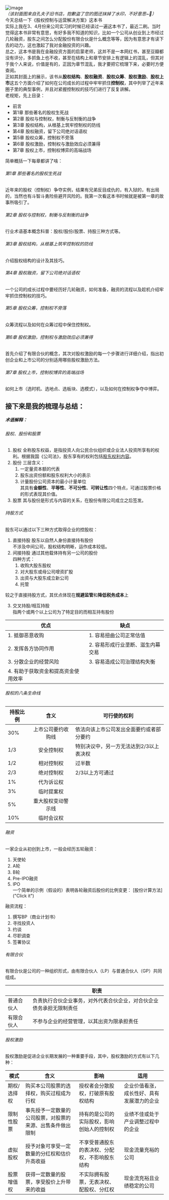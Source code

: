 ![image](./imag/stockOwnership.png "The cover of the book")    
*（该封面图来自孔夫子旧书店，抱歉盗了您的图还抹掉了水印，不好意思~:grimacing:）*    
今天总结一下《股权控制与运营解决方案》这本书    
实际上我在3、4月份来公司实习的时候已经读过一遍这本书了，最近二刷。当时觉得这本书非常有意思，有好多我不知道的知识，比如一个公司从创业到上市经过几轮融资，股东之间怎么分配股份有限合伙是什么概念等等，因为有意思才有读下去的动力，这也激起了我对金融投资的兴趣。    
总之，这本书是我在金融投资方面的启蒙老师，这并不是一本网红书，甚至豆瓣都没有评分，多抓鱼上也不收，甚至在结构上和章节安排上有逻辑上的混乱，但其对于我个人来说，价值是有的，正因为章节混乱，我才要把它梳理下来，必要时方便查阅。    
正如其封面上的展示，该书从**股权结构**、**股权融资**、**股权众筹**、**股权激励**、**股权上市**这五个方面介绍了如何在公司成长的过程中牢牢抓住**控制权**，其中列举了近年来圈子里的典型事例，并且对紧握控制权的技巧们进行了反复讲解。    
老规矩，先上目录：    
* 前言
* 第1章 那些著名的股权生死战
* 第2章 股权与控制权，制衡与反制衡的战争
* 第3章 股权结构，从根基上筑牢控制权的防线
* 第4章 股权融资，留下公司绝对话语权
* 第5章 股权众筹，控制权不旁落
* 第6章 股权激励，控制权与激励效应必须兼得
* 第7章 股权上市，控制权博弈的高端战场

简单概括一下每章都讲了啥：   
###### 第1章 那些著名的股权生死战    
近年来的股权（控制权）争夺实例，结果有兄弟反目成仇的，有入狱的，有出局的，当然也有斗智斗勇险些避开风险的。我第一次看这本书时候就是被第一章的故事所吸引了。    
###### 第2章 股权与控制权，制衡与反制衡的战争    
行业术语基本概念科普：股权/股份/股票、持股三种方式等。    
###### 第3章 股权结构，从根基上筑牢控制权的防线    
介绍股权结构的设计及其技巧。    
###### 第4章 股权融资，留下公司绝对话语权    
一个公司的成长过程中要经历好几轮融资，如何准备，融资的流程以及趁机介绍牢牢抓住控制权的技巧。    
###### 第5章 股权众筹，控制权不旁落    
众筹流程以及如何在众筹过程中保住控制权。    
###### 第6章 股权激励，控制权与激励效应必须兼得    
首先介绍了有限合伙的概念，其次对股权激励的每一个步骤进行详细介绍，指出初创企业和上市公司的分别适用哪些股权激励方法。    
###### 第7章 股权上市，控制权博弈的高端战场    
如何上市（选时机、选地点、选板块、选模式），以及如何在控制权争夺中博弈。    

接下来是我的梳理与总结： 
-----------   
##### 术语解释：    
###### 股权、股份和股票
1. 股权 
全称股东权益，是指投资人向公民合伙组织或企业法人投资所享有的权利。根据我国《公司法》，股东享有的权利包括[股东权利内容]( "表格链接")。
2. 股份
三层含义：    
    1. 一定量资本额的代表
    2. 股东出资份额和股东权利大小的表示
    3. 计量股份公司资本的最小计量单位    
其具有**金额性**、**平等性**、**不可分性**、**可转让性**四个特点，可通过股票价格的形式表现其价值。    
3. 股票
其与股份是形式与内容的关系，在股份有限公司成立之后签发。   
###### 持股方式
股东可以通过以下三种方式取得企业的控股权：    
1. 直接持股
股东以自然人身份直接持有股份    
不涉及中间公司，股权结构明晰，运作成本较低。    
2. 间接持股
通过其他载体持有另一公司的股份    
四种方式：    
    1. 收购大股东股权
    2. 对大股东或母公司增资扩股
    3. 出资与大股东成立新公司
    4. 托管    
    
较之于直接持股方式，其优点体现在**规避监管**和**降低税务成本**上   
    
3. 交叉持股/相互持股    
指两个或两个以上公司为了特定目的而相互持有股份 

|优点|缺点|
|-----|------|
|1. 抵御恶意收购    |1. 容易扭曲公司正常估值    |
|2. 发挥各方协同作用    |2. 容易形成行业垄断、滋生内幕交易    |
|3. 分散企业的经营风险    |3. 容易造成公司治理结构失衡   |
|4. 有助于获取资金和提高资金使用效率    | | 
    
###### 股权的八条生命线    

|持股比例|含义|可行使的权利|
|----|:-----------------:|------|
|30% |上市公司要约收购线|依法向该上市公司发出全面要约或者部分要约|
|1/3 |安全控制权|特别决议中，另一方无法达到2/3以上表决权|
|1/2 |相对控制权|过半数|
|2/3 |绝对控制权|2/3以上方可通过|
|1%  |代为诉讼权| |
|3%  |临时提案权| |
|5%  |重大股权变动警示线| |
|10% |临时会议权| |

###### 融资
一家企业从初创到上市，一般会经历五轮融资：    
1. 天使轮
2. A轮
3. B轮
4. Pre-IPO融资
5. IPO    
一个简单的示例（假设的）表明各轮融资后股份的比例变更： [股份计算方法]("Click it")    

融资流程：    
1. 撰写BP（商业计划书）
2. 寻找投资人
3. 约谈
4. 尽职调查
5. 签署协议    
###### 有限合伙    
有限合伙是公司的一种组织形式，由有限合伙人（LP）与普通合伙人（GP）共同组成。  

| |职责|
|-------------|------------|
|普通合伙人    |负责执行合伙企业事务，对外代表合伙企业，对合伙企业债务承担无限制责任|
|有限合伙人    |不参与企业的经营管理，以其出资为限承担责任|    

###### 股权激励
股权激励是促进企业长期发展的一种重要手段，其中，股权激励的方式有以下几种：    

|模式|含义|影响|适用|
|-----|------|--------|----|
|期权/选择权|购买本公司股票的选择权，购买过程成为行权|授权者会分散股权，打破原有股权结构|企业价值看涨，成长性好、具有发展潜力的企业|
|限制性股票|事先授予一定数量的公司股票，对股票的来源、出售条件做出限制|持有的是公司的实际股权，影响创始人的控制权|业绩不佳或处于产业调整过程中的企业|
|虚拟股权|授予对象可享受一定数量的分红权和估价升高收益|不享受普通股东的表决权、分配权，不影响股东结构|现金流量充裕的公司|
|股票增值权|获得一定数量的股票，享受股价上升带来的收益|不实际拥有股票，无表决权、配股权、分红权|现金流充裕且业绩稳定的公司|

